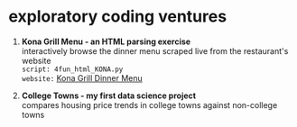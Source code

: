 # exploratory coding ventures


1. **Kona Grill Menu - an HTML parsing exercise**  
   interactively browse the dinner menu scraped live from the restaurant's website  
   `script: 4fun_html_KONA.py`  
   `website:` [Kona Grill Dinner Menu](http://www.konagrill.com/menu/dinner)

2. **College Towns  - my first data science project**   
   compares housing price trends in college towns against non-college towns







